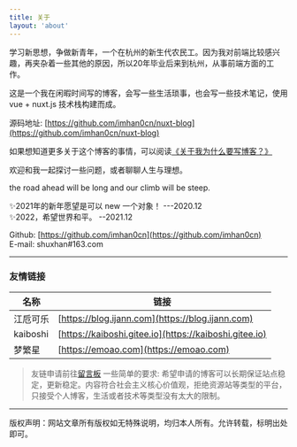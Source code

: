 ```yaml
---
title: 关于
layout: 'about'
---
```


学习新思想，争做新青年，一个在杭州的新生代农民工。因为我对前端比较感兴趣，再夹杂着一些其他的原因，所以20年毕业后来到杭州，从事前端方面的工作。

这是一个我在闲暇时间写的博客，会写一些生活琐事，也会写一些技术笔记，使用 vue + nuxt.js 技术栈构建而成。 

源码地址: [https://github.com/imhan0cn/nuxt-blog](https://github.com/imhan0cn/nuxt-blog)

如果想知道更多关于这个博客的事情，可以阅读[《关于我为什么要写博客？》](/posts/20210721/)

欢迎和我一起探讨一些问题，或者聊聊人生与理想。 

the road ahead will be long and our climb will be steep.

✨2021年的新年愿望是可以 new 一个对象！ ---2020.12  
✨2022，希望世界和平。 --2021.12


Github: [https://github.com/imhan0cn](https://github.com/imhan0cn)  
E-mail: shuxhan#163.com

---

### 友情链接

|名称|链接|
|---|---|
|江卮可乐| [https://blog.ijann.com](https://blog.ijann.com)|
|kaiboshi| [https://kaiboshi.gitee.io](https://kaiboshi.gitee.io)|
|梦繁星| [https://emoao.com](https://emoao.com)|
  
>友链申请前往[留言板](/message/)  一些简单的要求: 希望申请的博客可以长期保证站点稳定，更新稳定。内容符合社会主义核心价值观，拒绝资源站等类型的平台，只接受个人博客，生活或者技术等类型没有太大的限制。

---

版权声明：网站文章所有版权如无特殊说明，均归本人所有。允许转载，标明出处即可。